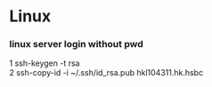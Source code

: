 # Linux  
### linux server login without pwd  
1 ssh-keygen -t rsa  
2 ssh-copy-id -i ~/.ssh/id_rsa.pub hkl104311.hk.hsbc  
